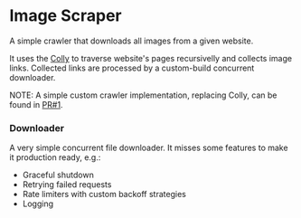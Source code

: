 # Image Scraper

A simple crawler that downloads all images from a given website.

It uses the [Colly](https://github.com/gocolly/colly) to traverse website's pages recursivelly and collects image links. Collected links are processed by a custom-build concurrent downloader.

NOTE: A simple custom crawler implementation, replacing Colly, can be found in [PR#1](https://github.com/mije/image-scraper/pull/1).

### Downloader
A very simple concurrent file downloader. It misses some features to make it production ready, e.g.:
* Graceful shutdown
* Retrying failed requests
* Rate limiters with custom backoff strategies
* Logging
